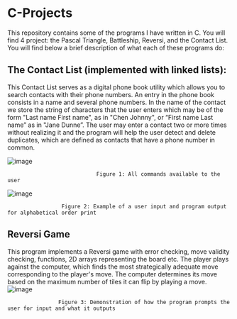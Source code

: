 # C-Projects

This repository contains some of the programs I have written in C. You will find 4 project: the Pascal Triangle, Battleship, Reversi, and the Contact List. You will find below a brief description of what each of these programs do:
## **The Contact List (implemented with linked lists):**
This Contact List serves as a digital phone book utility which allows you to search contacts with their phone numbers. An entry in the phone book consists in a name and several phone numbers. In the name of the contact we store the string of characters that the user enters which may be of the form "Last name First name", as in "Chen Johnny", or “First name Last name” as in "Jane Dunne”. The user may enter a contact two or more times without realizing it and the program will help the user detect and delete duplicates, which are defined as contacts that have a phone number in common.

![image](https://user-images.githubusercontent.com/95399226/147927560-86c20a4b-dcf9-4b73-b315-69a46149d618.png)

                                Figure 1: All commands available to the user
                                                      
![image](https://user-images.githubusercontent.com/95399226/147928135-4c7aa09e-3abf-45ec-9e2d-f19393acaa56.png)
                      
                     Figure 2: Example of a user input and program output for alphabetical order print
                     
## **Reversi Game**
This program implements a Reversi game with error checking, move validity checking, functions, 2D arrays representing the board etc. The player plays against the computer, which finds the most strategically adequate move corresponding to the player's move. The computer determines its move based on the maximum number of tiles it can flip by playing a move.
![image](https://user-images.githubusercontent.com/95399226/148216406-a8639143-f20a-4051-8d6c-e71d358b8ab8.png)
                    
                    Figure 3: Demonstration of how the program prompts the user for input and what it outputs

